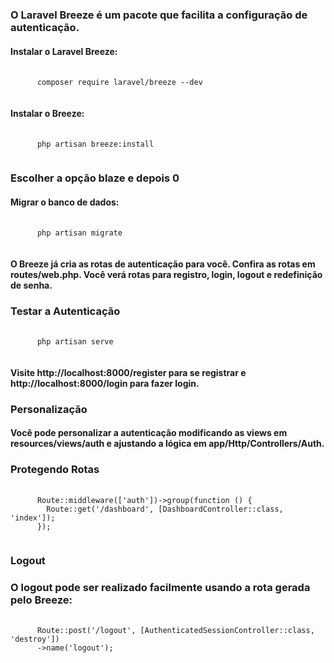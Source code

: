 ### O Laravel Breeze é um pacote que facilita a configuração de autenticação. 

#### Instalar o Laravel Breeze:
<pre class="language-php">
  <code class="language-php">
      composer require laravel/breeze --dev
  </code>
</pre>

#### Instalar o Breeze:
<pre class="language-php">
  <code class="language-php">
      php artisan breeze:install
  </code>
</pre>

### Escolher a opção blaze e depois 0 

#### Migrar o banco de dados:
<pre class="language-php">
  <code class="language-php">
      php artisan migrate
 </code>
</pre>


#### O Breeze já cria as rotas de autenticação para você. Confira as rotas em routes/web.php. Você verá rotas para registro, login, logout e redefinição de senha.

### Testar a Autenticação
<pre class="language-php">
  <code class="language-php">
      php artisan serve
 </code>
</pre>

#### Visite http://localhost:8000/register para se registrar e http://localhost:8000/login para fazer login.

### Personalização

#### Você pode personalizar a autenticação modificando as views em resources/views/auth e ajustando a lógica em app/Http/Controllers/Auth.

### Protegendo Rotas
<pre class="language-php">
  <code class="language-php">
      Route::middleware(['auth'])->group(function () {
        Route::get('/dashboard', [DashboardController::class, 'index']);
      });
 </code>
</pre>

### Logout 

### O logout pode ser realizado facilmente usando a rota gerada pelo Breeze:

<pre class="language-php">
  <code class="language-php">
      Route::post('/logout', [AuthenticatedSessionController::class, 'destroy'])
      ->name('logout');
 </code>
</pre>



